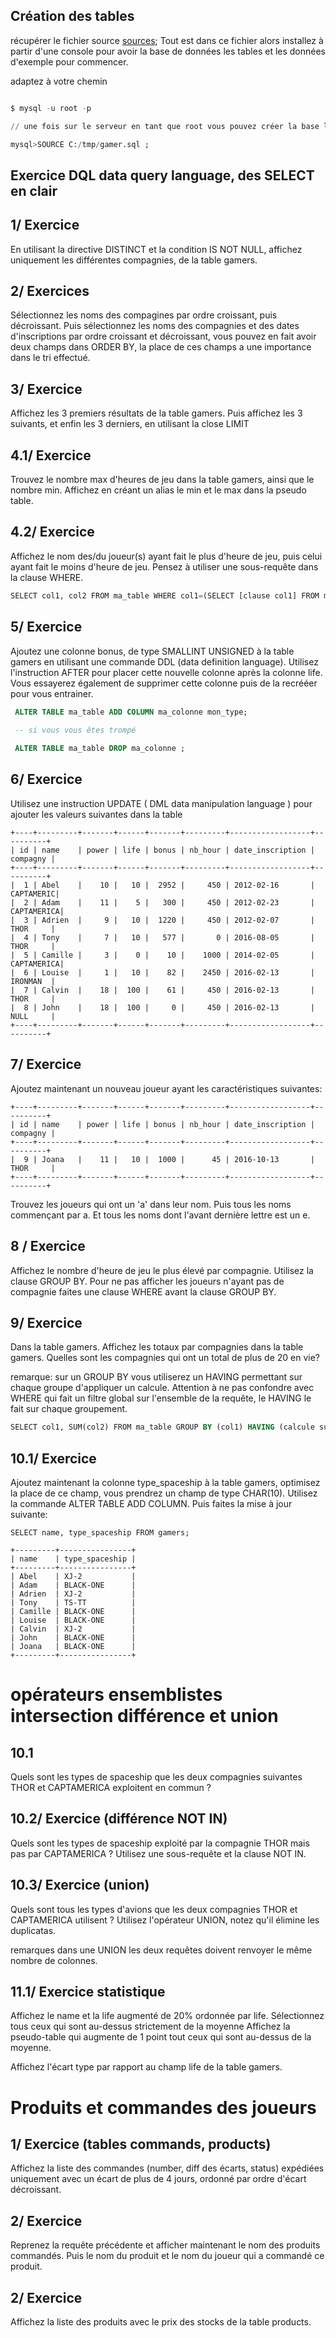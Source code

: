 ## Création des tables

récupérer le fichier source [sources](https://app.hicode.ovh/gamers.zip); Tout est dans ce fichier alors installez à partir d'une console pour avoir la base de données les tables et les données d'exemple pour commencer.

adaptez à votre chemin

```sql

$ mysql -u root -p

// une fois sur le serveur en tant que root vous pouvez créer la base les tables ...

mysql>SOURCE C:/tmp/gamer.sql ;

```

## Exercice DQL data query language, des SELECT en clair 

## 1/ Exercice 
En utilisant la directive DISTINCT et la condition IS NOT NULL, affichez uniquement les différentes compagnies, de la table gamers.

## 2/ Exercices
Sélectionnez les noms des compagines par ordre croissant, puis décroissant. Puis sélectionnez les noms des compagnies et des dates d'inscriptions par ordre croissant et décroissant, vous pouvez en fait avoir deux champs dans ORDER BY, la place de ces champs a une importance dans le tri effectué.

## 3/ Exercice
Affichez les 3 premiers résultats de la table gamers. Puis affichez les 3 suivants, et enfin les 3 derniers, en utilisant la close LIMIT

## 4.1/ Exercice
Trouvez le nombre max d'heures de jeu dans la table gamers, ainsi que le nombre min. Affichez en créant un alias le min et le max dans la pseudo table.

## 4.2/ Exercice
Affichez le nom des/du joueur(s) ayant fait le plus d'heure de jeu, puis celui ayant fait le moins d'heure de jeu. Pensez à utiliser une sous-requête dans la clause WHERE.

```sql
SELECT col1, col2 FROM ma_table WHERE col1=(SELECT [clause col1] FROM maTable ) ;
```

## 5/ Exercice
Ajoutez une colonne bonus, de type SMALLINT UNSIGNED à la table gamers en utilisant une commande DDL (data definition language). Utilisez l'instruction AFTER pour placer cette nouvelle colonne après la colonne life. Vous essayerez également de supprimer cette colonne puis de la recrééer pour vous entrainer.

```sql
 ALTER TABLE ma_table ADD COLUMN ma_colonne mon_type;
 
 -- si vous vous êtes trompé

 ALTER TABLE ma_table DROP ma_colonne ;

```

## 6/ Exercice
Utilisez une instruction UPDATE ( DML data manipulation language ) pour ajouter les valeurs suivantes dans la table

```
+----+---------+-------+------+-------+---------+------------------+----------+
| id | name    | power | life | bonus | nb_hour | date_inscription | compagny |
+----+---------+-------+------+-------+---------+------------------+----------+
|  1 | Abel    |    10 |   10 |  2952 |     450 | 2012-02-16       | CAPTAMERIC|
|  2 | Adam    |    11 |    5 |   300 |     450 | 2012-02-23       | CAPTAMERICA|
|  3 | Adrien  |     9 |   10 |  1220 |     450 | 2012-02-07       | THOR     |
|  4 | Tony    |     7 |   10 |   577 |       0 | 2016-08-05       | THOR     |
|  5 | Camille |     3 |    0 |    10 |    1000 | 2014-02-05       | CAPTAMERICA|
|  6 | Louise  |     1 |   10 |    82 |    2450 | 2016-02-13       | IRONMAN  |
|  7 | Calvin  |    18 |  100 |    61 |     450 | 2016-02-13       | THOR     |
|  8 | John    |    18 |  100 |     0 |     450 | 2016-02-13       | NULL     |
+----+---------+-------+------+-------+---------+------------------+----------+
```

## 7/ Exercice

Ajoutez maintenant un nouveau joueur ayant les caractéristiques suivantes:

```
+----+---------+-------+------+-------+---------+------------------+----------+
| id | name    | power | life | bonus | nb_hour | date_inscription | compagny |
+----+---------+-------+------+-------+---------+------------------+----------+
|  9 | Joana   |    11 |   10 |  1000 |      45 | 2016-10-13       | THOR     |
+----+---------+-------+------+-------+---------+------------------+----------+
```

Trouvez les joueurs qui ont un 'a' dans leur nom. Puis tous les noms commençant par a. Et tous les noms dont l'avant dernière lettre est un e.

## 8 / Exercice
Affichez le nombre d'heure de jeu le plus élevé par compagnie. Utilisez la clause GROUP BY. Pour ne pas afficher les joueurs n'ayant pas de compagnie faites une clause WHERE avant la clause GROUP BY.


## 9/ Exercice
Dans la table gamers.
Affichez les totaux par compagnies dans la table gamers.
Quelles sont les compagnies qui ont un total de plus de 20 en vie?

remarque: sur un GROUP BY vous utiliserez un HAVING permettant sur chaque groupe d'appliquer un calcule. Attention à ne pas confondre avec WHERE qui fait un filtre global sur l'ensemble de la requête, le HAVING le fait sur chaque groupement.

```sql
SELECT col1, SUM(col2) FROM ma_table GROUP BY (col1) HAVING (calcule sur col2);
```

## 10.1/ Exercice
Ajoutez maintenant la colonne type_spaceship à la table gamers, optimisez la place de ce champ, vous prendrez un champ de type CHAR(10). Utilisez la commande ALTER TABLE ADD COLUMN. Puis faites la mise à jour suivante:

```
SELECT name, type_spaceship FROM gamers;

+---------+----------------+
| name    | type_spaceship |
+---------+----------------+
| Abel    | XJ-2           |
| Adam    | BLACK-ONE      |
| Adrien  | XJ-2           |
| Tony    | TS-TT          |
| Camille | BLACK-ONE      |
| Louise  | BLACK-ONE      |
| Calvin  | XJ-2           |
| John    | BLACK-ONE      |
| Joana   | BLACK-ONE      |
+---------+----------------+

```
# opérateurs ensemblistes intersection différence et union

## 10.1 
Quels sont les types de spaceship que les deux compagnies suivantes THOR et CAPTAMERICA exploitent en commun ?

## 10.2/ Exercice (différence NOT IN)
Quels sont les types de spaceship exploité par la compagnie THOR mais pas par CAPTAMERICA ? Utilisez une sous-requête et la clause NOT IN.

## 10.3/ Exercice (union)
Quels sont tous les types d'avions que les deux compagnies THOR et CAPTAMERICA utilisent ? Utilisez l'opérateur UNION, notez qu'il élimine les duplicatas.

remarques dans une UNION les deux requêtes doivent renvoyer le même nombre de colonnes.

## 11.1/ Exercice statistique
Affichez le name et la life augmenté de 20% ordonnée par life.
Sélectionnez tous ceux qui sont au-dessus strictement de la moyenne
Affichez la pseudo-table qui augmente de 1 point tout ceux qui sont au-dessus de la moyenne.

Affichez l'écart type par rapport au champ life de la table gamers.

# Produits et commandes des joueurs

## 1/ Exercice (tables commands, products)

Affichez la liste des commandes (number, diff des écarts, status) expédiées uniquement avec un écart de plus de 4 jours, ordonné par ordre d'écart décroissant.

## 2/ Exercice
Reprenez la requête précédente et afficher maintenant le nom des produits commandés. Puis le nom du produit et le nom du joueur qui a commandé ce produit.

## 2/ Exercice
Affichez la liste des produits avec le prix des stocks de la table products.

